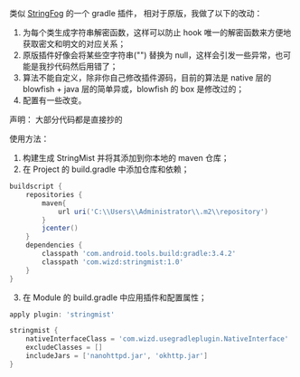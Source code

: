 类似 [StringFog](https://github.com/MegatronKing/StringFog) 的一个 gradle 插件，
相对于原版，我做了以下的改动：
1. 为每个类生成字符串解密函数，这样可以防止 hook 唯一的解密函数来方便地获取密文和明文的对应关系；
2. 原版插件好像会将某些空字符串("") 替换为 null，这样会引发一些异常，也可能是我抄代码然后用错了；
3. 算法不能自定义，除非你自己修改插件源码，目前的算法是 native 层的 blowfish + java 层的简单异或，blowfish 的 box 是修改过的；
4. 配置有一些改变。

声明：
大部分代码都是直接抄的

使用方法：
1. 构建生成 StringMist 并将其添加到你本地的 maven 仓库；
2. 在 Project 的 build.gradle 中添加仓库和依赖；
```gradle
buildscript {
    repositories {
        maven{
            url uri('C:\\Users\\Administrator\\.m2\\repository')
        }
        jcenter()
    }
    dependencies {
        classpath 'com.android.tools.build:gradle:3.4.2'
        classpath 'com.wizd:stringmist:1.0'
    }
}
```
3. 在 Module 的 build.gradle 中应用插件和配置属性；
```gradle
apply plugin: 'stringmist'

stringmist {
    nativeInterfaceClass = 'com.wizd.usegradleplugin.NativeInterface'
    excludeClasses = []
    includeJars = ['nanohttpd.jar', 'okhttp.jar']
}
```
